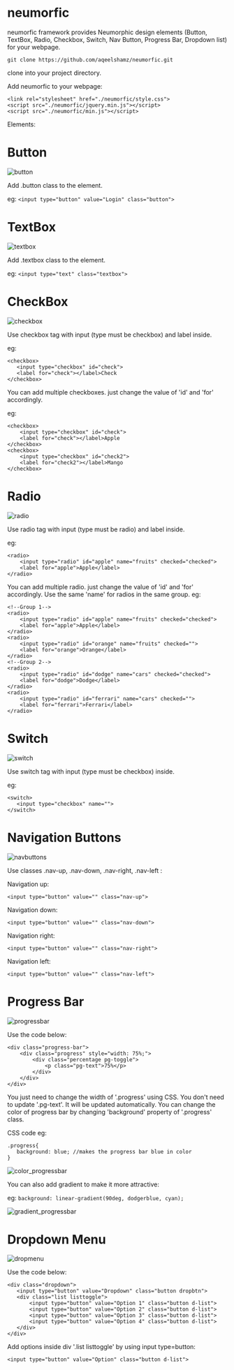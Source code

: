 # neumorfic
neumorfic framework provides Neumorphic design elements (Button, TextBox, Radio, Checkbox, Switch, Nav Button, Progress Bar, Dropdown list) for your webpage.
```
git clone https://github.com/aqeelshamz/neumorfic.git
```
clone into your project directory.

Add neumorfic to your webpage: 

```
<link rel="stylesheet" href="./neumorfic/style.css">
<script src="./neumorfic/jquery.min.js"></script>
<script src="./neumorfic/min.js"></script>
```

Elements:
# Button
![button](button.png)

Add .button class to the element.

eg: ```<input type="button" value="Login" class="button">```

# TextBox
![textbox](textbox.png)

Add .textbox class to the element.

eg: ```<input type="text" class="textbox">```

# CheckBox
![checkbox](checkbox.png)

Use checkbox tag with input (type must be checkbox) and label inside.

eg: 
```
<checkbox>
   <input type="checkbox" id="check">
   <label for="check"></label>Check
</checkbox>
```
You can add multiple checkboxes. just change the value of 'id' and 'for' accordingly.

eg:
```
<checkbox>
    <input type="checkbox" id="check">
    <label for="check"></label>Apple
</checkbox>
<checkbox>
    <input type="checkbox" id="check2">
    <label for="check2"></label>Mango
</checkbox>
```
# Radio
![radio](radio.png)

Use radio tag with input (type must be radio) and label inside.

eg:
```
<radio>
    <input type="radio" id="apple" name="fruits" checked="checked">
    <label for="apple">Apple</label>
</radio>
```
You can add multiple radio. just change the value of 'id' and 'for' accordingly. Use the same 'name' for radios in the same group.
eg:
```
<!--Group 1-->
<radio>
    <input type="radio" id="apple" name="fruits" checked="checked">
    <label for="apple">Apple</label>
</radio>
<radio>
    <input type="radio" id="orange" name="fruits" checked="">
    <label for="orange">Orange</label>
</radio>
<!--Group 2-->
<radio>
    <input type="radio" id="dodge" name="cars" checked="checked">
    <label for="dodge">Dodge</label>
</radio>
<radio>
    <input type="radio" id="ferrari" name="cars" checked="">
    <label for="ferrari">Ferrari</label>
</radio>
```
# Switch
![switch](switch.png)

Use switch tag with input (type must be checkbox) inside.

eg:
```
<switch>
   <input type="checkbox" name="">
</switch>
```
# Navigation Buttons
![navbuttons](navbuttons.png)

Use classes .nav-up, .nav-down, .nav-right, .nav-left :

Navigation up:

```
<input type="button" value="" class="nav-up">
```
Navigation down:

```
<input type="button" value="" class="nav-down">
```
Navigation right:

```
<input type="button" value="" class="nav-right">
```
Navigation left:

```
<input type="button" value="" class="nav-left">
```

# Progress Bar
![progressbar](progressbar.png)

Use the code below:
```
<div class="progress-bar">
    <div class="progress" style="width: 75%;">
        <div class="percentage pg-toggle">
            <p class="pg-text">75%</p>
        </div>
    </div>
</div>
```
You just need to change the width of '.progress' using CSS. You don't need to update '.pg-text'. It will be updated automatically. 
You can change the color of progress bar by changing 'background' property of '.progress' class.

CSS code eg:
```
.progress{
   background: blue; //makes the progress bar blue in color
}
```

![color_progressbar](progressblue.png)

You can also add gradient to make it more attractive: 

eg: ```background: linear-gradient(90deg, dodgerblue, cyan);```

![gradient_progressbar](progressgrad.png)

# Dropdown Menu
![dropmenu](dropmenu.png)

Use the code below:
```
<div class="dropdown">
   <input type="button" value="Dropdown" class="button dropbtn">
   <div class="list listtoggle">
       <input type="button" value="Option 1" class="button d-list">
       <input type="button" value="Option 2" class="button d-list">
       <input type="button" value="Option 3" class="button d-list">
       <input type="button" value="Option 4" class="button d-list">
   </div>
</div>
```

Add options inside div '.list listtoggle' by using input type=button:
```
<input type="button" value="Option" class="button d-list">
```

